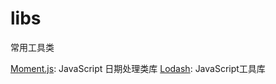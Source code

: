 # libs
常用工具类


 [Moment.js](http://momentjs.cn): JavaScript 日期处理类库
 [Lodash](https://lodash.com/): JavaScript工具库
